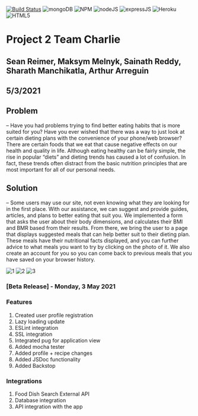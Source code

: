 [![Build Status](https://travis-ci.com/ITMD-467-Team-Charlie/Project-2-Team-Charlie.svg?branch=main)](https://travis-ci.com/ITMD-467-Team-Charlie/Project-2-Team-Charlie)
![mongoDB](https://img.shields.io/badge/MongoDB-4EA94B?style=for-the-badge&logo=mongodb&logoColor=white)
![NPM](https://img.shields.io/badge/npm-CB3837?style=for-the-badge&logo=npm&logoColor=white)
![nodeJS](https://img.shields.io/badge/Node.js-43853D?style=for-the-badge&logo=node.js&logoColor=white)
![expressJS](https://img.shields.io/badge/Express.js-000000?style=for-the-badge&logo=express&logoColor=white)
![Heroku](https://img.shields.io/badge/Heroku-430098?style=for-the-badge&logo=heroku&logoColor=white)
![HTML5](https://img.shields.io/badge/HTML5-E34F26?style=for-the-badge&logo=html5&logoColor=white)

# Project 2 Team Charlie

## Sean Reimer, Maksym Melnyk, Sainath Reddy, Sharath Manchikatla, Arthur Arreguin
## 5/3/2021

## Problem 
– Have you had problems trying to find better eating habits that is more suited for you?  Have you ever wished that there was a way to just look at certain dieting plans with the convenience of your phone/web browser?  There are certain foods that we eat that cause negative effects on our health and quality in life.  Although eating healthy can be fairly simple, the rise in popular “diets” and dieting trends has caused a lot of confusion.  In fact, these trends often distract from the basic nutrition principles that are most important for all of our personal needs.  

## Solution 
– Some users may use our site, not even knowing what they are looking for in the first place.  With our assistance, we can suggest and provide guides, articles, and plans to better eating that suit you. We implemented a form that asks the user about their body dimensions, and calculates their BMI and BMR based from their results.  From there, we bring the user to a page that displays suggested meals that can help better suit to their dieting plan.  These meals have their nutritional facts displayed, and you can further advice to what meals you want to try by clicking on the photo of it.  We also create an account for you so you can come back to previous meals that you have saved on your browser history. 

![1](https://user-images.githubusercontent.com/57924210/116934536-b75f1d80-ac2a-11eb-971c-2fa23ba22d85.PNG)
![2](https://user-images.githubusercontent.com/57924210/116934544-b928e100-ac2a-11eb-866a-de44168fa762.PNG)
![3](https://user-images.githubusercontent.com/57924210/116934553-bb8b3b00-ac2a-11eb-856e-09323dc2660c.PNG)

### [Beta Release] - Monday, 3 May 2021

### Features

1. Created user profile registration
2. Lazy loading update 
3. ESLint integration 
4. SSL integration
5. Integrated pug for application view
6. Added mocha tester
7. Added profile + recipe changes
8. Added JSDoc functionality
9. Added Backstop

### Integrations

1. Food Dish Search External API
2. Database integration
3. API integration with the app
